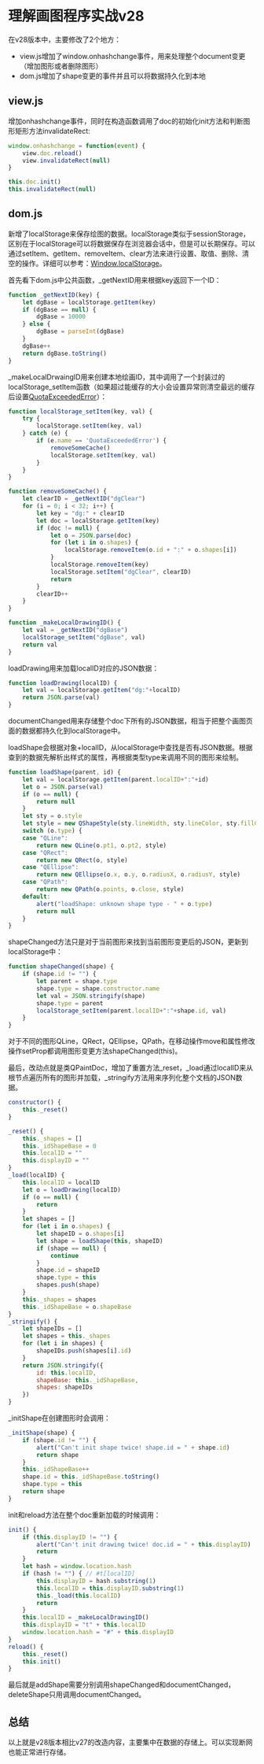 # 理解画图程序实战v28

在v28版本中，主要修改了2个地方：

- view.js增加了window.onhashchange事件，用来处理整个document变更（增加图形或者删除图形）
- dom.js增加了shape变更的事件并且可以将数据持久化到本地

## view.js

增加onhashchange事件，同时在构造函数调用了doc的初始化init方法和判断图形矩形方法invalidateRect:

```javascript
window.onhashchange = function(event) {
    view.doc.reload()
    view.invalidateRect(null)
}

this.doc.init()
this.invalidateRect(null)
```

## dom.js

新增了localStorage来保存绘图的数据。localStorage类似于sessionStorage，区别在于localStorage可以将数据保存在浏览器会话中，但是可以长期保存。可以通过setItem、getItem、removeItem、clear方法来进行设置、取值、删除、清空的操作。详细可以参考：[Window.localStorage](https://developer.mozilla.org/zh-CN/docs/Web/API/Window/localStorage)。

首先看下dom.js中公共函数，_getNextID用来根据key返回下一个ID：

```javascript
function _getNextID(key) {
    let dgBase = localStorage.getItem(key)
    if (dgBase == null) {
        dgBase = 10000
    } else {
        dgBase = parseInt(dgBase)
    }
    dgBase++
    return dgBase.toString()
}
```

_makeLocalDrwaingID用来创建本地绘画ID，其中调用了一个封装过的localStorage_setItem函数（如果超过能缓存的大小会设置异常则清空最远的缓存后设置[QuotaExceededError](https://developer.mozilla.org/zh-CN/docs/Web/API/DOMException)）：

```javascript
function localStorage_setItem(key, val) {
    try {
        localStorage.setItem(key, val)
    } catch (e) {
        if (e.name == 'QuotaExceededError') {
            removeSomeCache()
            localStorage.setItem(key, val)
        }
    }
}

function removeSomeCache() {
    let clearID = _getNextID("dgClear")
    for (i = 0; i < 32; i++) {
        let key = "dg:" + clearID
        let doc = localStorage.getItem(key)
        if (doc != null) {
            let o = JSON.parse(doc)
            for (let i in o.shapes) {
                localStorage.removeItem(o.id + ":" + o.shapes[i])
            }
            localStorage.removeItem(key)
            localStorage.setItem("dgClear", clearID)
            return
        }
        clearID++
    }
}

function _makeLocalDrawingID() {
    let val = _getNextID("dgBase")
    localStorage_setItem("dgBase", val)
    return val
}
```

loadDrawing用来加载localID对应的JSON数据：

```javascript
function loadDrawing(localID) {
    let val = localStorage.getItem("dg:"+localID)
    return JSON.parse(val)
}
```

documentChanged用来存储整个doc下所有的JSON数据，相当于把整个画图页面的数据都持久化到localStorage中。

loadShape会根据对象+localID，从localStorage中查找是否有JSON数据。根据查到的数据先解析出样式的属性，再根据类型type来调用不同的图形来绘制。

```javascript
function loadShape(parent, id) {
    let val = localStorage.getItem(parent.localID+":"+id)
    let o = JSON.parse(val)
    if (o == null) {
        return null
    }
    let sty = o.style
    let style = new QShapeStyle(sty.lineWidth, sty.lineColor, sty.fillColor)
    switch (o.type) {
    case "QLine":
        return new QLine(o.pt1, o.pt2, style)
    case "QRect":
        return new QRect(o, style)
    case "QEllipse":
        return new QEllipse(o.x, o.y, o.radiusX, o.radiusY, style)
    case "QPath":
        return new QPath(o.points, o.close, style)
    default:
        alert("loadShape: unknown shape type - " + o.type)
        return null
    }
}
```

shapeChanged方法只是对于当前图形来找到当前图形变更后的JSON，更新到localStorage中：

```javascript
function shapeChanged(shape) {
    if (shape.id != "") {
        let parent = shape.type
        shape.type = shape.constructor.name
        let val = JSON.stringify(shape)
        shape.type = parent
        localStorage_setItem(parent.localID+":"+shape.id, val)
    }
}
```

对于不同的图形QLine，QRect，QEllipse，QPath，在移动操作move和属性修改操作setProp都调用图形变更方法shapeChanged(this)。

最后，改动点就是类QPaintDoc，增加了重置方法_reset，_load通过localID来从根节点遍历所有的图形并加载，_stringify方法用来序列化整个文档的JSON数据。

```javascript
constructor() {
    this._reset()
}

_reset() {
    this._shapes = []
    this._idShapeBase = 0
    this.localID = ""
    this.displayID = ""
}
_load(localID) {
    this.localID = localID
    let o = loadDrawing(localID)
    if (o == null) {
        return
    }
    let shapes = []
    for (let i in o.shapes) {
        let shapeID = o.shapes[i]
        let shape = loadShape(this, shapeID)
        if (shape == null) {
            continue
        }
        shape.id = shapeID
        shape.type = this
        shapes.push(shape)
    }
    this._shapes = shapes
    this._idShapeBase = o.shapeBase
}
_stringify() {
    let shapeIDs = []
    let shapes = this._shapes
    for (let i in shapes) {
        shapeIDs.push(shapes[i].id)
    }
    return JSON.stringify({
        id: this.localID,
        shapeBase: this._idShapeBase,
        shapes: shapeIDs
    })
}
```

_initShape在创建图形时会调用：

```javascript
_initShape(shape) {
    if (shape.id != "") {
        alert("Can't init shape twice! shape.id = " + shape.id)
        return shape
    }
    this._idShapeBase++
    shape.id = this._idShapeBase.toString()
    shape.type = this
    return shape
}
```

init和reload方法在整个doc重新加载的时候调用：

```javascript
init() {
    if (this.displayID != "") {
        alert("Can't init drawing twice! doc.id = " + this.displayID)
        return
    }
    let hash = window.location.hash
    if (hash != "") { // #t[localID]
        this.displayID = hash.substring(1)
        this.localID = this.displayID.substring(1)
        this._load(this.localID)
        return
    }
    this.localID = _makeLocalDrawingID()
    this.displayID = "t" + this.localID
    window.location.hash = "#" + this.displayID
}
reload() {
    this._reset()
    this.init()
}
```

最后就是addShape需要分别调用shapeChanged和documentChanged，deleteShape只用调用documentChanged。

## 总结

以上就是v28版本相比v27的改造内容，主要集中在数据的存储上。可以实现断网也能正常进行存储。

